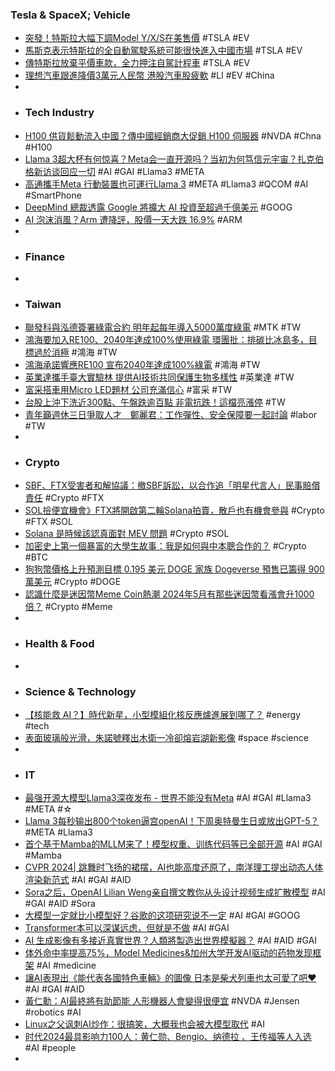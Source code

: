 ### Tesla & SpaceX; Vehicle
- [突發！特斯拉大幅下調Model Y/X/S在美售價](https://m.cnyes.com/news/id/5531005) #TSLA #EV
- [馬斯克表示特斯拉的全自動駕駛系統可能很快進入中國市場](https://uanalyze.com.tw/articles/556665103) #TSLA #EV
- [傳特斯拉放棄平價車款，全力押注自駕計程車](https://technews.tw/2024/04/22/tesla-bet-in-robottaxi/) #TSLA #EV
- [理想汽車跟進降價3萬元人民幣 港股汽車股疲軟](https://news.cnyes.com/news/id/5532092) #LI #EV #China
-
- ### Tech Industry
- [H100 供貨鬆動流入中國？傳中國經銷商大促銷 H100 伺服器](https://technews.tw/2024/04/21/china-sell-h100/) #NVDA #Chna #H100
- [Llama 3超大杯有何惊喜？Meta会一直开源吗？当初为何笃信元宇宙？扎克伯格新访谈回应一切](https://www.jiqizhixin.com/articles/2024-04-22-4) #AI #GAI #Llama3 #META
- [高通攜手Meta 行動裝置也可運行Llama 3](https://news.cnyes.com/news/id/5531176) #META #Llama3 #QCOM #AI #SmartPhone
- [DeepMind 總裁透露 Google 將擴大 AI 投資至超過千億美元](https://finance.technews.tw/2024/04/21/deepmind-ceo-says-google-will-spend-more-than-100-billion-on-ai/) #GOOG
- [AI 泡沫消風？Arm 遭降評，股價一天大跌 16.9%](https://finance.technews.tw/2024/04/22/arm-share-price-plummeted-more-than-16percent-in-one-day/) #ARM
-
- ### Finance
-
- ### Taiwan
- [聯發科與泓德簽署綠電合約 明年起每年導入5000萬度綠電](https://news.cnyes.com/news/id/5532145) #MTK #TW
- [鴻海要加入RE100、2040年達成100%使用綠電 環團批：排碳比冰島多，目標過於消極](https://www.wealth.com.tw/articles/747c7fe3-b05c-4532-b836-c44f6e8ccfdc) #鴻海 #TW
- [鴻海承諾響應RE100 宣布2040年達成100%綠電](https://news.cnyes.com/news/id/5532268) #鴻海 #TW
- [英業達攜手臺大實驗林 提供AI技術共同保護生物多樣性](https://news.cnyes.com/news/id/5532149) #英業達 #TW
- [富采搭車用Micro LED題材 公司充滿信心](https://news.cnyes.com/news/id/5532388) #富采 #TW
- [台股上沖下洗近300點、午盤跌逾百點 非電抗跌！這檔亮漲停](https://www.wealth.com.tw/articles/599a2a3f-6faa-4710-ab8d-d72ff381a310) #TW
- [青年籲週休三日爭取人才　鄭麗君：工作彈性、安全保障要一起討論](https://www.setn.com/m/news.aspx?newsid=1456747) #labor #TW
-
- ### Crypto
- [SBF、FTX受害者和解協議：撤SBF訴訟，以合作追「明星代言人」民事賠償責任](https://www.blocktempo.com/investors-settle-with-sbf-to-pursue-promoters/) #Crypto #FTX
- [SOL撿便宜機會》FTX將開啟第二輪Solana拍賣，散戶也有機會參與](https://www.blocktempo.com/ftx-discounts-sol-insiders-reveal-sales-rules-general-investors-have-an-opportunity-to-participate/) #Crypto #FTX #SOL
- [Solana 是時候該認真面對 MEV 問題](https://abmedia.io/solana-need-to-take-the-mev-issue-seriously-now) #Crypto #SOL
- [加密史上第一個暴富的大學生故事：我是如何與中本聰合作的？](https://www.blocktempo.com/re-reading-marttis-satoshi-nakamoto-email/) #Crypto #BTC
- [狗狗幣價格上升預測目標 0.195 美元 DOGE 家族 Dogeverse 預售已籌得 900 萬美元](https://news.cnyes.com/news/id/5527202) #Crypto #DOGE
- [認識什麼是迷因幣Meme Coin熱潮 2024年5月有那些迷因幣看漲會升1000倍？](https://news.cnyes.com/news/id/5527201) #Crypto #Meme
-
- ### Health & Food
-
- ### Science & Technology
- [【核能救 AI？】時代新星，小型模組化核反應爐進展到哪了？](https://technews.tw/2024/04/22/smr-developement/) #energy #tech
- [表面玻璃般光滑，朱諾號釋出木衛一冷卻熔岩湖新影像](https://technews.tw/2024/04/22/io-jupiter-moon-loki-patera-lava-lake-juno/) #space #science
-
- ### IT
- [最强开源大模型Llama3深夜发布 - 世界不能没有Meta](https://m.163.com/dy/article/J03T46LD055627NS.html) #AI #GAI #Llama3 #META #☆
- [Llama 3每秒输出800个token逼宫openAI！下周奥特曼生日或放出GPT-5？](https://mp.weixin.qq.com/s/X0jkNOx5fwIvudCeIcgmtw) #META #Llama3
- [首个基于Mamba的MLLM来了！模型权重、训练代码等已全部开源](https://www.jiqizhixin.com/articles/2024-04-22-9) #AI #GAI #Mamba
- [CVPR 2024| 跳舞时飞扬的裙摆，AI也能高度还原了，南洋理工提出动态人体渲染新范式](https://www.jiqizhixin.com/articles/2024-04-22-5) #AI #GAI  #AID
- [Sora之后，OpenAI Lilian Weng亲自撰文教你从头设计视频生成扩散模型](https://www.jiqizhixin.com/articles/2024-04-22-12) #AI #GAI #AID #Sora
- [大模型一定就比小模型好？谷歌的这项研究说不一定](https://www.jiqizhixin.com/articles/2024-04-22-2) #AI #GAI #GOOG
- [Transformer本可以深谋远虑，但就是不做](https://www.jiqizhixin.com/articles/2024-04-22-3) #AI #GAI
- [AI 生成影像有多接近真實世界？人類將製造出世界模擬器？](https://pansci.asia/archives/375534) #AI #AID #GAI
- [体外命中率提高75%，Model Medicines&加州大学开发AI驱动的药物发现框架](https://www.jiqizhixin.com/articles/2024-04-22-14) #AI #medicine
- [讓AI表現出《能代表各國特色車輛》的圖像 日本是柴犬列車也太可愛了吧❤](https://news.gamme.com.tw/1767850) #AI #GAI #AID
- [黃仁勳：AI最終將有助節能 人形機器人會變得很便宜](https://news.cnyes.com/news/id/5532347) #NVDA #Jensen #robotics #AI
- [Linux之父讽刺AI炒作：很搞笑，大概我也会被大模型取代](https://www.jiqizhixin.com/articles/2024-04-22-11) #AI
- [时代2024最具影响力100人：黄仁勋、Bengio、纳德拉 、王传福等人入选](https://www.jiqizhixin.com/articles/2024-04-22-10) #AI #people
-